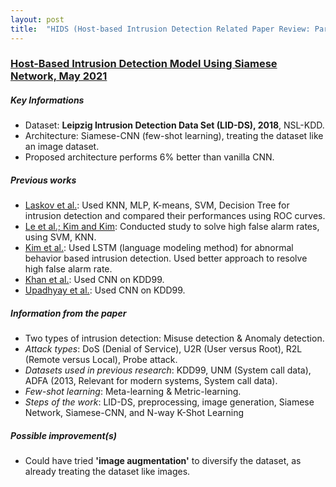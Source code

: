```yaml
---
layout: post
title:  "HIDS (Host-based Intrusion Detection Related Paper Review: Part 1)"
---
```


### [Host-Based Intrusion Detection Model Using Siamese Network, May 2021](https://ieeexplore.ieee.org/document/9436776)

##### Key Informations
* Dataset: **Leipzig Intrusion Detection Data Set (LID-DS), 2018**, NSL-KDD.
* Architecture: Siamese-CNN (few-shot learning), treating the dataset like an image dataset.
* Proposed architecture performs 6% better than vanilla CNN.

##### Previous works
* [Laskov et al.](https://link.springer.com/chapter/10.1007/11553595_6): Used KNN, MLP, K-means, SVM, Decision Tree for intrusion detection and compared their performances using ROC curves.
* [Le et al.; Kim and Kim](https://ieeexplore.ieee.org/document/7883684): Conducted study to solve high false alarm rates, using SVM, KNN.
* [Kim et al.](https://arxiv.org/abs/1611.01726): Used LSTM (language modeling method) for abnormal behavior based intrusion detection. Used better approach to resolve high false alarm rate.
* [Khan et al.](https://ieeexplore.ieee.org/abstract/document/8854549): Used CNN on KDD99.
* [Upadhyay et al.](https://www.researchgate.net/publication/308411267_Application_of_Convolutional_neural_networks_to_intrusion_type_recognition): Used CNN on KDD99.

##### Information from the paper

* Two types of intrusion detection: Misuse detection & Anomaly detection.
* *Attack types*: DoS (Denial of Service), U2R (User versus Root), R2L (Remote versus Local), Probe attack.
* *Datasets used in previous research*: KDD99, UNM (System call data), ADFA (2013, Relevant for modern systems, System call data).
* *Few-shot learning*: Meta-learning & Metric-learning.
* *Steps of the work*: LID-DS, preprocessing, image generation, Siamese Network, Siamese-CNN, and N-way K-Shot Learning

##### Possible improvement(s)
* Could have tried **'image augmentation'** to diversify the dataset, as already treating the dataset like images.
